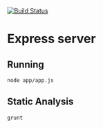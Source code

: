 [![Build Status](https://travis-ci.org/jensoleg/testnode.svg?branch=master)](https://travis-ci.org/jensoleg/testnode)


# Express server

## Running

```
node app/app.js
```

## Static Analysis

```
grunt
```
